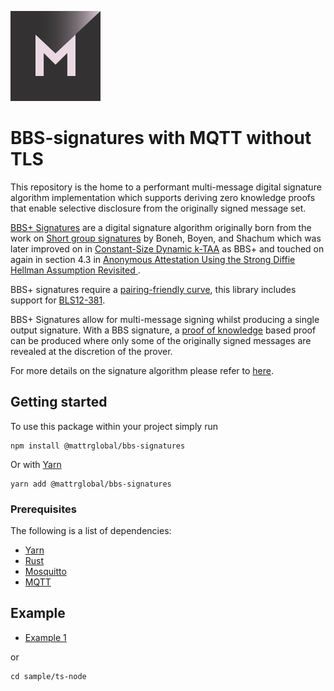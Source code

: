 [![MATTR](./docs/assets/mattr-logo-square.svg)](https://github.com/mattrglobal)

# BBS-signatures with MQTT without TLS

This repository is the home to a performant multi-message digital signature algorithm implementation which supports
deriving zero knowledge proofs that enable selective disclosure from the originally signed message set.

[BBS+ Signatures](https://github.com/mattrglobal/bbs-signatures-spec) are a digital signature algorithm originally born from the work on
[Short group signatures](https://crypto.stanford.edu/~xb/crypto04a/groupsigs.pdf) by Boneh, Boyen, and Shachum which was
later improved on in [Constant-Size Dynamic k-TAA](http://web.cs.iastate.edu/~wzhang/teach-552/ReadingList/552-14.pdf)
as BBS+ and touched on again in section 4.3 in
[Anonymous Attestation Using the Strong Diffie Hellman Assumption Revisited ](https://www.researchgate.net/publication/306347781_Anonymous_Attestation_Using_the_Strong_Diffie_Hellman_Assumption_Revisited).

BBS+ signatures require a
[pairing-friendly curve](https://tools.ietf.org/html/draft-irtf-cfrg-pairing-friendly-curves-03), this library includes
support for [BLS12-381](https://tools.ietf.org/html/draft-irtf-cfrg-pairing-friendly-curves-03#section-2.4).

BBS+ Signatures allow for multi-message signing whilst producing a single output signature. With a BBS signature, a
[proof of knowledge](https://en.wikipedia.org/wiki/Proof_of_knowledge) based proof can be produced where only some of
the originally signed messages are revealed at the discretion of the prover.

For more details on the signature algorithm please refer to [here](https://github.com/mattrglobal/bbs-signatures-spec).

## Getting started

To use this package within your project simply run

```
npm install @mattrglobal/bbs-signatures
```

Or with [Yarn](https://yarnpkg.com/)

```
yarn add @mattrglobal/bbs-signatures
```

### Prerequisites

The following is a list of dependencies:

- [Yarn](https://yarnpkg.com/)
- [Rust](https://www.rust-lang.org/)
- [Mosquitto](https://mosquitto.org/download/)
- [MQTT](https://www.npmjs.com/package/mqtt)

## Example

- [Example 1](https://github.com/rodrigodg1/js-mqtt-tls-bbs/tree/main/BBS-with-MQTT-and-TLS/sample/ts-node)

or

```
cd sample/ts-node
```
